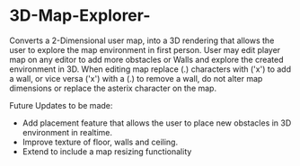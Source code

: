 # 3D-Map-Explorer-
Converts a 2-Dimensional user map, into a 3D rendering that allows the user to explore the map environment in first person. 
User may edit player map on any editor to add more obstacles or Walls and explore the created environment in 3D. 
When editing map replace (.) characters with ('x') to add a wall, or vice versa  ('x') with a (.) to remove a wall, 
do not alter map dimensions or replace the asterix character on the map. 

Future Updates to be made: 

+ Add placement feature that allows the user to place new obstacles in 3D environment in realtime. 
+ Improve texture of floor, walls and ceiling.
+ Extend to include a map resizing functionality 
